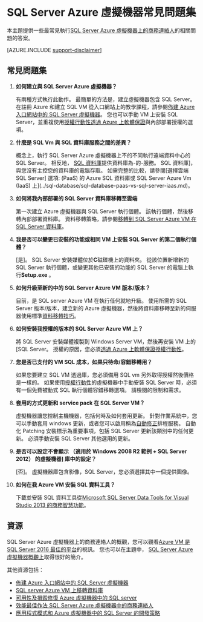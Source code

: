 <properties
    pageTitle="SQL Server Azure 虛擬機器常見問題集上的 |Microsoft Azure"
    description="本文提供有關執行 SQL Server Azure Vm 的常見問題集的回答。"
    services="virtual-machines-windows"
    documentationCenter=""
    authors="v-shysun"
    manager="felixwu"
    editor=""
    tags="azure-service-management"/>

<tags
    ms.service="virtual-machines-windows"
    ms.devlang="na"
    ms.topic="article"
    ms.tgt_pltfrm="vm-windows-sql-server"
    ms.workload="infrastructure-services"
    ms.date="09/13/2016"
    ms.author="v-shysun"/>

# <a name="sql-server-on-azure-virtual-machines-faq"></a>SQL Server Azure 虛擬機器常見問題集

本主題提供一些最常見執行[SQL Server Azure 虛擬機器上的商務連絡人](https://azure.microsoft.com/services/virtual-machines/sql-server/)的相關問題的答案。

[AZURE.INCLUDE [support-disclaimer](../../includes/support-disclaimer.md)]

## <a name="frequently-asked-questions"></a>常見問題集

1. **如何建立與 SQL Server Azure 虛擬機器？**

    有兩種方式執行此動作。 最簡單的方法是，建立虛擬機器包含 SQL Server。 在註冊 Azure 和建立 SQL VM 從入口網站上的教學課程，請參閱[佈建 Azure 入口網站中的 SQL Server 虛擬機器](virtual-machines-windows-portal-sql-server-provision.md)。 您也可以手動 VM 上安裝 SQL Server，並重複使用[授權行動性透過 Azure 上軟體保證](https://azure.microsoft.com/pricing/license-mobility/)與內部部署授權的選項。

1. **什麼是 SQL Vm 與 SQL 資料庫服務之間的差異？**

    概念上，執行 SQL Server Azure 虛擬機器上不的不同執行遠端資料中心的 SQL Server。 相反地， [SQL 資料庫](../sql-database/sql-database-technical-overview.md)提供資料庫為-的-服務。 SQL 資料庫]，與您沒有主控您的資料庫的電腦存取。 如需完整的比較，請參閱[選擇雲端 SQL Server] 選項: (PaaS) 的 Azure SQL 資料庫或 SQL Server Azure Vm (IaaS) 上](../sql-database/sql-database-paas-vs-sql-server-iaas.md)。

1. **如何將我內部部署的 SQL Server 資料庫移轉至雲端**

    第一次建立 Azure 虛擬機器與 SQL Server 執行個體。 該執行個體，然後移轉內部部署資料庫。 資料移轉策略，請參閱[移轉到 SQL Server Azure VM 在 SQL Server 資料庫](virtual-machines-windows-migrate-sql.md)。

2. **我是否可以變更已安裝的功能或相同 VM 上安裝 SQL Server 的第二個執行個體？**

    [是]。 SQL Server 安裝媒體位於**C**磁碟機上的資料夾。 從該位置新增新的 SQL Server 執行個體，或變更其他已安裝的功能的 SQL Server 的電腦上執行**Setup.exe** 。

3. **如何升級至新的中的 SQL Server Azure VM 版本/版本？**

    目前，是 SQL server Azure VM 在執行任何就地升級。 使用所需的 SQL Server 版本/版本，建立新的 Azure 虛擬機器，然後將資料庫移轉至新的伺服器使用標準[資料移轉技巧](virtual-machines-windows-migrate-sql.md)。

4. **如何安裝我授權的版本的 SQL Server Azure VM 上？**

    將 SQL Server 安裝媒體複製到 Windows Server VM，然後再安裝 VM 上的 [SQL Server。 授權的原因，您必須[透過 Azure 上軟體保證授權行動性](https://azure.microsoft.com/pricing/license-mobility/)。

5. **您是否已支付的 VM SQL 成本，如果只待命/容錯移轉用？**

    如果您要建立 SQL VM 透過庫，您必須備用 SQL vm 另外取得授權然後價格是一樣的。 如果使用[授權行動性](https://azure.microsoft.com/pricing/license-mobility/)的虛擬機器中手動安裝 SQL Server 時，必須有一個免費被動式 SQL 執行個體容錯移轉選項。 請檢閱的限制和需求。

6. **套用的方式更新和 service pack 在 SQL Server VM？**

    虛擬機器讓您控制主機機器，包括何時及如何套用更新。 針對作業系統中，您可以手動套用 windows 更新，或者您可以啟用稱為[自動修正](virtual-machines-windows-classic-sql-automated-patching.md)排程服務。 自動化 Patching 安裝標示為重要事項，包括 SQL Server 更新該類別中的任何更新。 必須手動安裝 SQL Server 其他選用的更新。

7. **是否可以設定不會顯示 （適用於 Windows 2008 R2 範例 + SQL Server 2012） 的虛擬機器] 庫中的設定？**

    [否]。 虛擬機器庫包含影像，SQL Server，您必須選擇其中一個提供圖像。

9. **如何在我 Azure VM 安裝 SQL 資料工具？**

    下載並安裝 SQL 資料工具從[Microsoft SQL Server Data Tools for Visual Studio 2013 的商務智慧功能](https://www.microsoft.com/en-us/download/details.aspx?id=42313)。

## <a name="resources"></a>資源

SQL Server Azure 虛擬機器上的商務連絡人的概觀，您可以觀看[Azure VM 是 SQL Server 2016 最佳的平台](https://channel9.msdn.com/Events/DataDriven/SQLServer2016/Azure-VM-is-the-best-platform-for-SQL-Server-2016)的視訊。 您也可以在主題中， [SQL Server Azure 虛擬機器概觀上](virtual-machines-windows-sql-server-iaas-overview.md)取得很好的簡介。

其他資源包括︰

- [佈建 Azure 入口網站中的 SQL Server 虛擬機器](virtual-machines-windows-portal-sql-server-provision.md)
- [SQL server Azure VM 上移轉資料庫](virtual-machines-windows-migrate-sql.md)
- [可用性及損毀修復 Azure 虛擬機器中的 SQL server](virtual-machines-windows-sql-high-availability-dr.md)
- [效能最佳作法 SQL Server Azure 虛擬機器中的商務連絡人](virtual-machines-windows-sql-performance.md)
- [應用程式模式和 Azure 虛擬機器中的 SQL Server 的開發策略](virtual-machines-windows-sql-server-app-patterns-dev-strategies.md)
